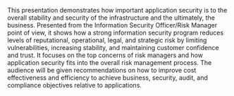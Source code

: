 This presentation demonstrates how important application security is to
the overall stability and security of the infrastructure and the
ultimately, the business. Presented from the Information Security
Officer/Risk Manager point of view, it shows how a strong information
security program reduces levels of reputational, operational, legal, and
strategic risk by limiting vulnerabilities, increasing stability, and
maintaining customer confidence and trust. It focuses on the top
concerns of risk managers and how application security fits into the
overall risk management process. The audience will be given
recommendations on how to improve cost effectiveness and efficiency to
achieve business, security, audit, and compliance objectives relative to
applications.